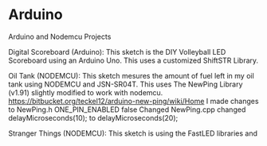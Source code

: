 # Arduino
Arduino and Nodemcu Projects

Digital Scoreboard (Arduino):
  This sketch is the DIY Volleyball LED Scoreboard using an Arduino Uno. This uses a customized ShiftSTR Library.
  
Oil Tank (NODEMCU):
  This sketch mesures the amount of fuel left in my oil tank using NODEMCU and JSN-SR04T. This uses The NewPing Library (v1.91) slightly modified to work with nodemcu. https://bitbucket.org/teckel12/arduino-new-ping/wiki/Home
  I made changes to NewPing.h ONE_PIN_ENABLED false
  Changed NewPing.cpp changed delayMicroseconds(10); to delayMicroseconds(20);
  
Stranger Things (NODEMCU):
  This sketch is using the FastLED libraries and 
